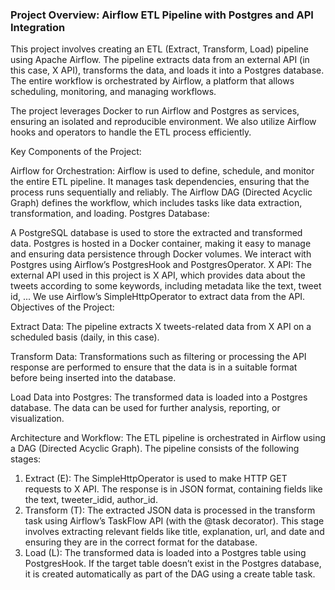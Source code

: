 ### Project Overview: Airflow ETL Pipeline with Postgres and API Integration
This project involves creating an ETL (Extract, Transform, Load) pipeline using Apache Airflow. The pipeline extracts data from an external API (in this case, X API), transforms the data, and loads it into a Postgres database. The entire workflow is orchestrated by Airflow, a platform that allows scheduling, monitoring, and managing workflows.

The project leverages Docker to run Airflow and Postgres as services, ensuring an isolated and reproducible environment. We also utilize Airflow hooks and operators to handle the ETL process efficiently.

Key Components of the Project:

Airflow for Orchestration:
Airflow is used to define, schedule, and monitor the entire ETL pipeline. It manages task dependencies, ensuring that the process runs sequentially and reliably.
The Airflow DAG (Directed Acyclic Graph) defines the workflow, which includes tasks like data extraction, transformation, and loading.
Postgres Database:

A PostgreSQL database is used to store the extracted and transformed data.
Postgres is hosted in a Docker container, making it easy to manage and ensuring data persistence through Docker volumes.
We interact with Postgres using Airflow’s PostgresHook and PostgresOperator.
X API:
The external API used in this project is X API, which provides data about the tweets according to some keywords, including metadata like the text, tweet id, ...
We use Airflow’s SimpleHttpOperator to extract data from the API.
Objectives of the Project:

Extract Data:
The pipeline extracts X tweets-related data from X API on a scheduled basis (daily, in this case).

Transform Data:
Transformations such as filtering or processing the API response are performed to ensure that the data is in a suitable format before being inserted into the database.

Load Data into Postgres:
The transformed data is loaded into a Postgres database. The data can be used for further analysis, reporting, or visualization.

Architecture and Workflow:
The ETL pipeline is orchestrated in Airflow using a DAG (Directed Acyclic Graph). The pipeline consists of the following stages:

1. Extract (E):
The SimpleHttpOperator is used to make HTTP GET requests to X API.
The response is in JSON format, containing fields like the text, tweeter_idid, author_id.
2. Transform (T):
The extracted JSON data is processed in the transform task using Airflow’s TaskFlow API (with the @task decorator).
This stage involves extracting relevant fields like title, explanation, url, and date and ensuring they are in the correct format for the database.
3. Load (L):
The transformed data is loaded into a Postgres table using PostgresHook.
If the target table doesn’t exist in the Postgres database, it is created automatically as part of the DAG using a create table task.
